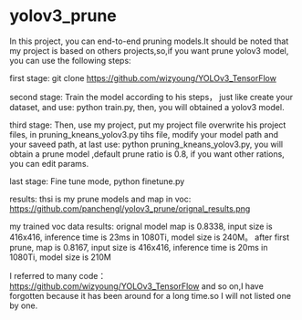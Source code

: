 # yolov3_prune
  In this project, you can end-to-end pruning models.It should be noted that my project is based on others projects,so,if you want prune yolov3 model, you can use the following steps:
  
  first stage:
    git clone https://github.com/wizyoung/YOLOv3_TensorFlow
    
  second stage:
    Train the model according to his steps， just like create your dataset, and use: python train.py, then, you will obtained a yolov3 model.
    
  third stage:
    Then, use my project, put my project file overwrite his project files, in pruning_kneans_yolov3.py tihs file, modify your model path and your saveed path, at last use: python pruning_kneans_yolov3.py, you will obtain a prune model ,default prune ratio is 0.8, 
if you want other rations, you can edit params.

  last stage:
    Fine tune mode, python finetune.py
    
   results:
   thsi is my prune models and map in voc:
   https://github.com/panchengl/yolov3_prune/orignal_results.png
   
   my trained voc data results:
   orignal model map is 0.8338, input size is 416x416, inference time is 23ms in 1080Ti, model size is 240M。
   after first prune, 
   map is 0.8167, input size is 416x416, inference time is 20ms in 1080Ti, model size is 210M
   
   
I referred to many code：
  https://github.com/wizyoung/YOLOv3_TensorFlow
   and so on,I have forgotten because it has been around for a long time.so I will not listed one by one.
   
   
   
   
   
   
    
